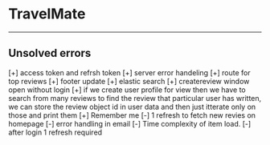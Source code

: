 
# TravelMate

--- 
## Unsolved errors
[+] access token and refrsh token
[+] server error handeling
[+] route for top reviews
[+] footer update
[+] elastic search
[+] createreview window open without login
[+] if we create user profile for view then we have to search from many reviews to find the review that particular user has written, we can store the review object id in user data and then just itterate only on those and print them
[+] Remember me
[-] 1 refresh to fetch new revies on homepage
[-] error handling in email
[-] Time complexity of item load.
[-] after login 1 refresh required